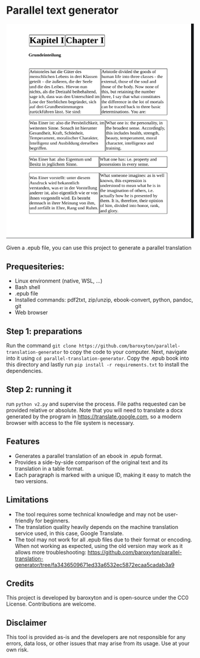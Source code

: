 # Parallel text generator

![Schopenhauer 'Aphorismen' demo](/screenshots/germanDemo.png)

Given a .epub file, you can use this project to generate a parallel translation

## Prequesiteries: 
- Linux environment (native, WSL, ...)
- Bash shell
- .epub file
- Installed commands: pdf2txt, zip/unzip, ebook-convert, python, pandoc, git
- Web browser

## Step 1: preparations
Run the command `git clone https://github.com/baroxyton/parallel-translation-generator` to copy the code to your computer. Next, navigate into it using `cd parallel-translation-generator`. Copy the .epub book into this directory and lastly run `pip install -r requirements.txt` to install the dependencies. 
## Step 2: running it
run `python v2.py` and supervise the process. File paths requested can be provided relative or absolute. Note that you will need to translate a docx generated by the program in https://translate.google.com, so a modern browser with access to the file system is necessary.

## Features
- Generates a parallel translation of an ebook in .epub format.
- Provides a side-by-side comparison of the original text and its translation in a table format.
- Each paragraph is marked with a unique ID, making it easy to match the two versions.

## Limitations

- The tool requires some technical knowledge and may not be user-friendly for beginners.
- The translation quality heavily depends on the machine translation service used, in this case, Google Translate.
- The tool may not work for all .epub files due to their format or encoding. When not working as expected, using the old version may work as it allows more troubleshooting: https://github.com/baroxyton/parallel-translation-generator/tree/fa3436509671ed33a6532ec5872ecaa5cadab3a9

## Credits
This project is developed by baroxyton and is open-source under the CC0 License. Contributions are welcome.

## Disclaimer

This tool is provided as-is and the developers are not responsible for any errors, data loss, or other issues that may arise from its usage. Use at your own risk.
